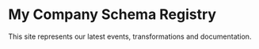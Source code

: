 # My Company Schema Registry
This site represents our latest events, transformations and documentation.